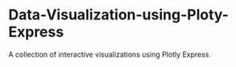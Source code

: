 # Data-Visualization-using-Ploty-Express
A collection of interactive visualizations using Plotly Express
